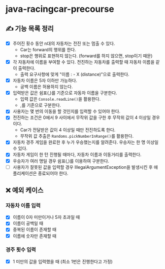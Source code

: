 # java-racingcar-precourse

## ✍ 기능 목록 정리

- [x] 주어진 횟수 동안 n대의 자동차는 전진 또는 멈출 수 있다.
    - Car는 forward의 행위를 한다.
    -  stop은 행위로 표현하지 않는다. (forward를 하지 않으면, stop이기 때문)
- [x] 각 자동차에 이름을 부여할 수 있다. 전진하는 자동차를 출력할 때 자동차 이름을 같이 출력한다.
    - 출력 요구사항에 맞게 "이름 : - X (distance)"으로 출력한다.
- [x] 자동차 이름은 5자 이하만 가능하다.
    - 공백 이름은 허용하지 않는다.
- [x] 입력받은 값은 쉼표(,)를 기준으로 자동차 이름을 구분한다.
  - 입력 값은 `Console.readLine()`을 활용한다.
  - ,를 기준으로 구분한다.
- [x] 사용자는 몇 번의 이동을 할 것인지를 입력할 수 있어야 한다.
- [x] 전진하는 조건은 0에서 9 사이에서 무작위 값을 구한 후 무작위 값이 4 이상일 경우이다.
  - Car가 전달받은 값이 4 이상일 때만 전진하도록 한다.
  - 무작위 값 추출은 `Randoms.pickNumberInRange()`를 활용한다.
- [x] 자동차 경주 게임을 완료한 후 누가 우승했는지를 알려준다. 우승자는 한 명 이상일 수 있다.
- [x] 자동차 게임이 한 턴 진행될 때마다, 자동차 이름과 이동거리를 출력한다.
- [x] 우승자가 여러 명일 경우 쉼표(,)를 이용하여 구분한다.
- [ ] 사용자가 잘못된 값을 입력할 경우 IllegalArgumentException을 발생시킨 후 애플리케이션은 종료되어야 한다.

## ❌ 예외 케이스

### 자동차 이름 입력
- [x] 이름이 0자 미만이거나 5자 초과일 때
- [x] 이름이 공백일 때
- [x] 중복된 이름이 존재할 때
- [x] 이름에 숫자만 존재할 때

### 경주 횟수 입력
- [x] 1 미만의 값을 입력했을 때 (최소 1번은 진행한다고 가정)
